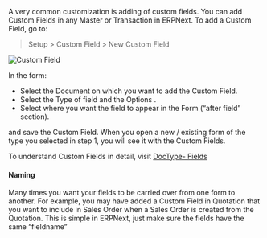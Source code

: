 A very common customization is adding of custom fields. You can add Custom
Fields in any Master or Transaction in ERPNext. To add a Custom Field, go to:

> Setup > Custom Field > New Custom Field

![Custom Field](assets/erpnext_org/images/erpnext/custom-field.png)

In the form:

  * Select the Document on which you want to add the Custom Field.
  * Select the Type of field and the Options .
  * Select where you want the field to appear in the Form (“after field” section).

and save the Custom Field. When you open a new / existing form of the type you
selected in step 1, you will see it with the Custom Fields.

To understand Custom Fields in detail, visit [DocType-
Fields](https://erpnext.com/kb/customize/field-types)

#### Naming

Many times you want your fields to be carried over from one form to another.
For example, you may have added a Custom Field in Quotation that you want to
include in Sales Order when a Sales Order is created from the Quotation. This
is simple in ERPNext, just make sure the fields have the same “fieldname”

